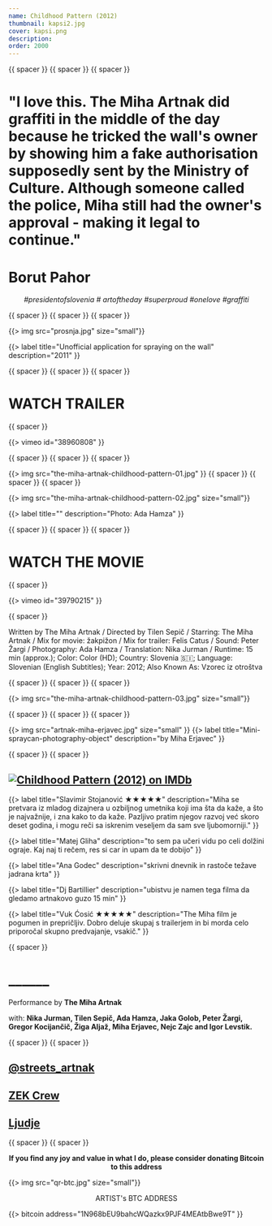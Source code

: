 ```yaml
---
name: Childhood Pattern (2012)
thumbnail: kapsi2.jpg
cover: kapsi.png
description: 
order: 2000
---
```


{{ spacer }} {{ spacer }} {{ spacer }} 

# "I love this. The Miha Artnak did graffiti in the middle of the day because he tricked the wall's owner by showing him a fake authorisation supposedly sent by the Ministry of Culture. Although someone called the police, Miha still had the owner's approval - making it legal to continue."

# <b>Borut Pahor</b>

<p style="text-align: center;">
<i> #presidentofslovenia # artoftheday #superproud #onelove #graffiti </i>
</p>

{{ spacer }} {{ spacer }} {{ spacer }} 

{{> img src="prosnja.jpg" size="small"}}

{{> label title="Unofficial application for spraying on the wall" description="2011" }}

{{ spacer }} {{ spacer }} {{ spacer }}

# WATCH TRAILER

{{ spacer }}  

{{> vimeo id="38960808" }}

{{ spacer }} {{ spacer }} {{ spacer }} 

{{> img src="the-miha-artnak-childhood-pattern-01.jpg" }}
{{ spacer }} {{ spacer }} {{ spacer }} 

{{> img src="the-miha-artnak-childhood-pattern-02.jpg" size="small"}}

{{> label title="" description="Photo: Ada Hamza" }}

{{ spacer }} {{ spacer }} {{ spacer }} 

# WATCH THE MOVIE

{{ spacer }} 

{{> vimeo id="39790215" }}

{{ spacer }} 

Written by The Miha Artnak / Directed by Tilen Sepič / Starring: The Miha Artnak / Mix for movie: žakpižon / Mix for trailer: Felis Catus / Sound: Peter Žargi / Photography: Ada Hamza / Translation: Nika Jurman / Runtime: 15 min (approx.); Color: Color (HD); Country: Slovenia 🇸🇮; Language: Slovenian (English Subtitles); Year: 2012; Also Known As: Vzorec iz otroštva

{{ spacer }} {{ spacer }} {{ spacer }} 

{{> img src="the-miha-artnak-childhood-pattern-03.jpg" size="small"}}

{{ spacer }} {{ spacer }} {{ spacer }} 

{{> img src="artnak-miha-erjavec.jpg" size="small" }}
{{> label title="Mini-spraycan-photography-object" description="by Miha Erjavec" }}

{{ spacer }} {{ spacer }} 

          

<h2> <span class="imdbRatingPlugin" data-user="ur35423340" data-title="tt2456240" data-style="t1">
<a href="http://www.imdb.com/title/tt2456240/?ref_=tt_plg_rt"
><img alt="Childhood Pattern (2012) on IMDb" src="http://g-ecx.images-amazon.com/images/G/01/imdb/plugins/rating/images/imdb_46x22.png">
</a></span> 
<script>
(function(d,s,id){var js,stags=d.getElementsByTagName(s)[0];
if(d.getElementById(id)){return;}js=d.createElement(s);js.id=id;
js.src="http://g-ec2.images-amazon.com/images/G/01/imdb/plugins/rating/js/rating.min.js";
stags.parentNode.insertBefore(js,stags);})(document,'script','imdb-rating-api');    
</script>  </h2>                  

{{> label title="Slavimir Stojanović ★★★★★" description="Miha se pretvara iz mladog dizajnera u ozbiljnog umetnika koji ima šta da kaže, a što je najvažnije, i zna kako to da kaže. Pazljivo pratim njegov razvoj već skoro deset godina, i mogu reči sa iskrenim veseljem da sam sve ljubomorniji." }}

{{> label title="Matej Gliha" description="to sem pa učeri vidu po celi dolžini ograje. Kaj naj ti rečem, res si car in upam da te dobijo" }}

{{> label title="Ana Godec" description="skrivni dnevnik in rastoče težave jadrana krta" }}

{{> label title="Dj Bartillier" description="ubistvu je namen tega filma da gledamo artnakovo guzo 15 min" }}

{{> label title="Vuk Ćosić ★★★★★" description="The Miha film je pogumen in prepričljiv. Dobro deluje skupaj s trailerjem in bi morda celo priporočal skupno predvajanje, vsakič." }}

{{ spacer }}  

# ______
Performance by <b>The Miha Artnak</b>

with: <b>Nika Jurman, Tilen Sepič, Ada Hamza, Jaka Golob, Peter Žargi, Gregor Kocijančič, Žiga Aljaž, Miha Erjavec, Nejc Zajc and Igor Levstik.</b>

 
{{ spacer }} {{ spacer }} 

## [@streets_artnak](http://instagram.com/streets_artnak)

## [ZEK Crew](http://zekcrew.com)

## [Ljudje](http://people.ooo)

{{ spacer }} {{ spacer }} 

<p style='text-align: center; font-weight: bold;'>If you find any joy and value in what I do, please consider donating Bitcoin to this address </p>
  
{{> img src="qr-btc.jpg" size="small"}}

<p style="text-align: center;">
ARTIST's BTC ADDRESS 
</p>
<p style="text-align: center;">
</p> 

{{> bitcoin address="1N968bEU9bahcWQazkx9PJF4MEAtbBwe9T" }}